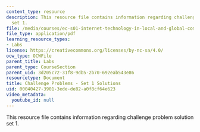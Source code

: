 ```yaml
---
content_type: resource
description: This resource file contains information regarding challenge problem solution
  set 1.
file: /media/courses/ec-s01-internet-technology-in-local-and-global-communities-spring-2005-summer-2005/0004042739013edede82a0f8cf64e623_MITEC_S01S05_chal_prob1sol.pdf
file_type: application/pdf
learning_resource_types:
- Labs
license: https://creativecommons.org/licenses/by-nc-sa/4.0/
ocw_type: OCWFile
parent_title: Labs
parent_type: CourseSection
parent_uid: 3d205c72-31f8-9db5-2b70-692eab543e86
resourcetype: Document
title: Challenge Problems - Set 1 Solutions
uid: 00040427-3901-3ede-de82-a0f8cf64e623
video_metadata:
  youtube_id: null
---
```

This resource file contains information regarding challenge problem solution set 1.
